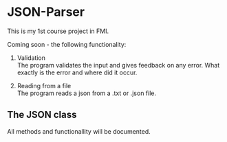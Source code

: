 # JSON-Parser
This is my 1st course project in FMI.

Coming soon - the following functionality:
1. Validation  
   The program validates the input and gives feedback on any error. What exactly is the error and where did it occur.  
   
2. Reading from a file  
   The program reads a json from a .txt or .json file.

## The JSON class
All methods and functionallity will be documented.
